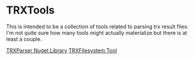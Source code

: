 # TRXTools
This is intended to be a collection of tools related to parsing trx result files. I'm not quite sure how many tools might actually materialize but there is at least a couple.


[TRXParser Nuget Library](trxparser/README.md)
[TRXFilesystem Tool](trxfilesystem/README.md)

